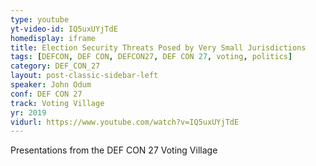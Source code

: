 ```yaml
---
type: youtube
yt-video-id: IQ5uxUYjTdE
homedisplay: iframe
title: Election Security Threats Posed by Very Small Jurisdictions
tags: [DEFCON, DEF CON, DEFCON27, DEF CON 27, voting, politics]
category: DEF_CON_27
layout: post-classic-sidebar-left
speaker: John Odum
conf: DEF CON 27
track: Voting Village
yr: 2019
vidurl: https://www.youtube.com/watch?v=IQ5uxUYjTdE
---
```

Presentations from the DEF CON 27 Voting Village